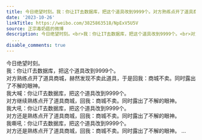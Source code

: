 ```yaml
---
title: 今日绝望时刻。我：你让IT去数据库，把这个道具改到9999个。对方熟练点开了道具商城，赫然发现不卖此道具，于是回我：商城不卖。同时露出了不解的眼神。我大喊：...
date: '2023-10-26'
linkTitle: https://weibo.com/3825863518/NpExV5U5V
source: 正宗毒奶菇的微博
description: 今日绝望时刻。<br>我：你让IT去数据库，把这个道具改到9999个。<br>对方熟练点开了道具商城，赫然发现不卖此道具，于是回我：商城不卖。同时露出了不解的眼神。<br>我大喊：你让IT去数据库，把这个道具改到9999个。<br>对方继续熟练点开了道具商城，回我：商城不卖。同时露出了不解的眼神。<br>我大吼：你让IT去数据库，把这个道具改到9999个。<br>对方还是熟练点开了道具商城，回我：商城不卖。同时露出了不解的眼神。<br>我嘶吼：你让IT去数据库，把这个道具改到9999个。<br>对方还是熟练点开了道具商城，回我：商城不卖。同时露出了不解的眼神。
  ...
disable_comments: true
---
```

今日绝望时刻。<br>我：你让IT去数据库，把这个道具改到9999个。<br>对方熟练点开了道具商城，赫然发现不卖此道具，于是回我：商城不卖。同时露出了不解的眼神。<br>我大喊：你让IT去数据库，把这个道具改到9999个。<br>对方继续熟练点开了道具商城，回我：商城不卖。同时露出了不解的眼神。<br>我大吼：你让IT去数据库，把这个道具改到9999个。<br>对方还是熟练点开了道具商城，回我：商城不卖。同时露出了不解的眼神。<br>我嘶吼：你让IT去数据库，把这个道具改到9999个。<br>对方还是熟练点开了道具商城，回我：商城不卖。同时露出了不解的眼神。 ...